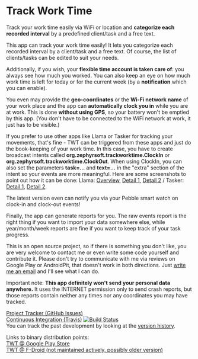 # Track Work Time #
  
Track your work time easily via WiFi or location and **categorize each recorded interval** by a predefined client/task and a free text.
  
This app can track your work time easily! It lets you categorize each recorded interval by a client/task and a free text. Of course, the list of clients/tasks can be edited to suit your needs.  
  
Additionally, if you wish, your **flexible time account is taken care of**: you always see how much you worked. You can also keep an eye on how much work time is left for today or for the current week (by a **notification** which you can enable).  
  
You even may provide the **geo-coordinates** or the **Wi-Fi network name** of your work place and the app can **automatically clock you in** while you are at work. This is done **without using GPS**, so your battery won't be emptied by this app. (You don't have to be connected to the WiFi network at work, it just has to be visible.)
  
If you prefer to use other apps like Llama or Tasker for tracking your movements, that's fine - TWT can be triggered from these apps and just do the book-keeping of your work time. In this case, you have to create broadcast intents called **org.zephyrsoft.trackworktime.ClockIn** or **org.zephyrsoft.trackworktime.ClockOut**. When using ClockIn, you can also set the parameters **task=...** and **text=...** in the "extra" section of the intent so your events are more meaningful. Here are some screenshots to point out how it can be done: Llama: [Overview](http://www.zephyrsoft.org/files/llama-1.png), [Detail 1](http://www.zephyrsoft.org/files/llama-2-detail-1.png), [Detail 2](http://www.zephyrsoft.org/files/llama-3-detail-2.png) / Tasker: [Detail 1](http://www.zephyrsoft.org/files/tasker-1.png), [Detail 2](http://www.zephyrsoft.org/files/tasker-2.png).  
  
The latest version even can notify you via your Pebble smart watch on clock-in and clock-out events!  
  
Finally, the app can generate reports for you. The raw events report is the right thing if you want to import your data somewhere else, while year/month/week reports are fine if you want to keep track of your task progress.

This is an open source project, so if there is something you don't like, you are very welcome to contact me or even write some code yourself and contribute it. Please don't try to communicate with me via reviews on Google Play or AndroidPit, that doesn't work in both directions. Just [write me an email](http://zephyrsoft.org/contact-about-me) and I'll see what I can do.
  
Important note: **This app definitely won't send your personal data anywhere.** It uses the INTERNET permission only to send crash reports, but those reports contain neither any times nor any coordinates you may have tracked.  
  
[Project Tracker (GitHub Issues)](https://github.com/mathisdt/trackworktime/issues)  
[Continuous Integration (Travis)](https://travis-ci.org/mathisdt/trackworktime) [![Build Status](https://travis-ci.org/mathisdt/trackworktime.svg?branch=master)](https://travis-ci.org/mathisdt/trackworktime)  
You can track the past development by looking at the [version history](http://www.zephyrsoft.org/trackworktime/history).  
  
Links to binary distribution points:  
[TWT @ Google Play Store](https://play.google.com/store/apps/details?id=org.zephyrsoft.trackworktime)  
[TWT @ F-Droid (not maintained actively, possibly older version)](https://f-droid.org/repository/browse/?fdid=org.zephyrsoft.trackworktime)  
